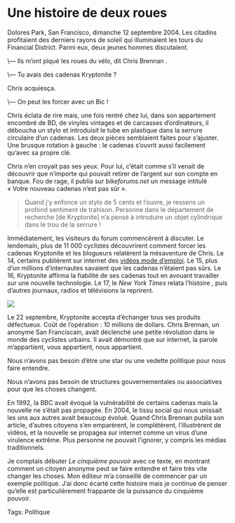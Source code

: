 # Une histoire de deux roues

Dolores Park, San Francisco, dimanche 12 septembre 2004. Les citadins profitaient des derniers rayons de soleil qui illuminaient les tours du Financial District. Parmi eux, deux jeunes hommes discutaient.

\— Ils m’ont piqué les roues du vélo, dit Chris Brennan .

\— Tu avais des cadenas Kryptonite ?

Chris acquiesça.

\— On peut les forcer avec un Bic !

Chris éclata de rire mais, une fois rentré chez lui, dans son appartement encombré de BD, de vinyles vintages et de carcasses d’ordinateurs, il déboucha un stylo et introduisit le tube en plastique dans la serrure circulaire d’un cadenas. Les deux pièces semblaient faites pour s’ajuster. Une brusque rotation à gauche : le cadenas s’ouvrit aussi facilement qu’avec sa propre clé.

Chris n’en croyait pas ses yeux. Pour lui, c’était comme s’il venait de découvrir que n’importe qui pouvait retirer de l’argent sur son compte en banque. Fou de rage, il publia sur *bikeforums.net* un message intitulé « Votre nouveau cadenas n’est pas sûr ».

> Quand j’y enfonce un stylo de 5 cents et l’ouvre, je ressens un profond sentiment de trahison. Personne dans le département de recherche \[de Kryptonite\] n’a pensé à introduire un objet cylindrique dans le trou de la serrure !

Immédiatement, les visiteurs du forum commencèrent à discuter. Le lendemain, plus de 11 000 cyclistes découvrirent comment forcer les cadenas Kryptonite et les blogueurs relatèrent la mésaventure de Chris. Le 14, certains publièrent sur internet des [vidéos mode d’emploi](https://tcrouzet.com/images_tc/kryptonite.mov). Le 15, plus d’un millions d’internautes savaient que les cadenas n’étaient pas sûrs. Le 16, Kryptonite affirma la fiabilité de ses cadenas tout en avouant travailler sur une nouvelle technologie. Le 17, le *New York Times* relata l’histoire , puis d’autres journaux, radios et télévisions la reprirent.

![](http://tcrouzet.comhttps://tcrouzet.com/images_tc/200611kryptonite.jpg) 

Le 22 septembre, Kryptonite accepta d’échanger tous ses produits défectueux. Coût de l’opération : 10 millions de dollars. Chris Brennan, un anonyme San Franciscain, avait déclenché une petite révolution dans le monde des cyclistes urbains. Il avait démontré que sur internet, la parole m’appartient, vous appartient, nous appartient.

Nous n’avons pas besoin d’être une star ou une vedette politique pour nous faire entendre.

Nous n’avons pas besoin de structures gouvernementales ou associatives pour que les choses changent.

En 1992, la BBC avait évoqué la vulnérabilité de certains cadenas mais la nouvelle ne s’était pas propagée. En 2004, le tissu social qui nous unissait les uns aux autres avait beaucoup évolué. Quand Chris Brennan publia son article, d’autres citoyens s’en emparèrent, le complétèrent, l’illustrèrent de vidéos, et la nouvelle se propagea sur internet comme un virus d’une virulence extrême. Plus personne ne pouvait l’ignorer, y compris les médias traditionnels.

Je comptais débuter *Le cinquième pouvoir* avec ce texte, en montrant comment un citoyen anonyme peut se faire entendre et faire très vite changer les choses. Mon éditeur m’a conseillé de commencer par un exemple politique. J’ai donc écarté cette histoire mais je continue de penser qu’elle est particulièrement frappante de la puissance du cinquième pouvoir.

Tags: Politique